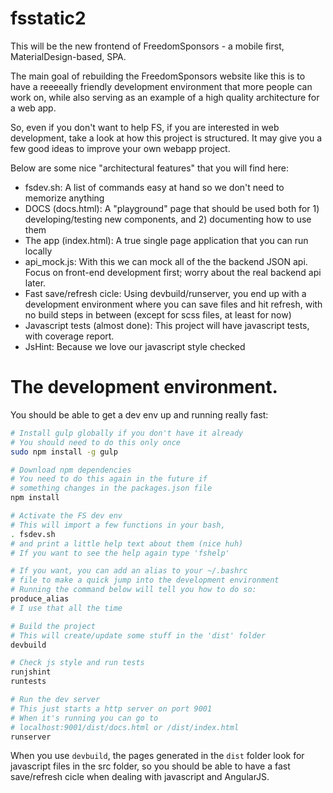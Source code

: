 # fsstatic2

This will be the new frontend of FreedomSponsors - a mobile first, MaterialDesign-based, SPA.

The main goal of rebuilding the FreedomSponsors website like this is to have a reeeeally friendly development environment that more people can work on, while also serving as an example of a high quality architecture for a web app.

So, even if you don't want to help FS, if you are interested in web development, take a look at how this project is structured. It may give you a few good ideas to improve your own webapp project.

Below are some nice "architectural features" that you will find here:

* fsdev.sh: A list of commands easy at hand so we don't need to memorize anything
* DOCS (docs.html): A "playground" page that should be used both for 1) developing/testing new components, and 2) documenting how to use them
* The app (index.html): A true single page application that you can run locally
* api_mock.js: With this we can mock all of the the backend JSON api. Focus on front-end development first; worry about the real backend api later.
* Fast save/refresh cicle: Using devbuild/runserver, you end up with a development environment where you can save files and hit refresh, with no build steps in between (except for scss files, at least for now)
* Javascript tests (almost done): This project will have javascript tests, with coverage report.
* JsHint: Because we love our javascript style checked

# The development environment.

You should be able to get a dev env up and running really fast:

```bash
# Install gulp globally if you don't have it already
# You should need to do this only once
sudo npm install -g gulp

# Download npm dependencies
# You need to do this again in the future if 
# something changes in the packages.json file
npm install

# Activate the FS dev env
# This will import a few functions in your bash, 
. fsdev.sh
# and print a little help text about them (nice huh)
# If you want to see the help again type 'fshelp'

# If you want, you can add an alias to your ~/.bashrc 
# file to make a quick jump into the development environment
# Running the command below will tell you how to do so:
produce_alias
# I use that all the time

# Build the project
# This will create/update some stuff in the 'dist' folder
devbuild

# Check js style and run tests
runjshint
runtests

# Run the dev server
# This just starts a http server on port 9001
# When it's running you can go to 
# localhost:9001/dist/docs.html or /dist/index.html
runserver
```

When you use `devbuild`, the pages generated in the `dist` folder look for javascript files in the src folder, so you should be able to have a fast save/refresh cicle when dealing with javascript and AngularJS.
